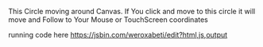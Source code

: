 This Circle moving around Canvas. 
If You click and move to this circle it will move and Follow to Your Mouse or TouchScreen coordinates

running code here
https://jsbin.com/weroxabeti/edit?html,js,output
